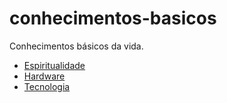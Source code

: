# conhecimentos-basicos
Conhecimentos básicos da vida.

- [Espiritualidade](espiritualidade/Readme.md)
- [Hardware](hardware/Readme.md)
- [Tecnologia](tecnologia/Readme.md)
